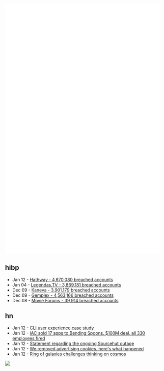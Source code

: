 ![Metrics](https://raw.githubusercontent.com/phixion/phixion/master/metrics.svg)

## hibp

<!--
for https://github.com/phixion/phixion/blob/main/.github/workflows/feeds.yml
-->
<!--START_SECTION:haveibeenpwnd-->
- Jan 12 - [Hathway - 4,670,080 breached accounts](https://haveibeenpwned.com/PwnedWebsites#Hathway)
- Jan 04 - [Legendas.TV - 3,869,181 breached accounts](https://haveibeenpwned.com/PwnedWebsites#LegendasTV)
- Dec 09 - [Kaneva - 3,901,179 breached accounts](https://haveibeenpwned.com/PwnedWebsites#Kaneva)
- Dec 09 - [Gemplex - 4,563,166 breached accounts](https://haveibeenpwned.com/PwnedWebsites#Gemplex)
- Dec 08 - [Movie Forums - 39,914 breached accounts](https://haveibeenpwned.com/PwnedWebsites#MovieForums)
<!--END_SECTION:haveibeenpwnd-->

## hn

<!--
for https://github.com/phixion/phixion/blob/main/.github/workflows/feeds.yml
-->
<!--START_SECTION:hn-->
- Jan 12 - [CLI user experience case study](https://www.tweag.io/blog/2023-10-05-cli-ux-in-topiary/)
- Jan 12 - [IAC sold 17 apps to Bending Spoons. $100M deal, all 330 employees fired](https://twitter.com/rjonesy/status/1745567200600076531)
- Jan 12 - [Statement regarding the ongoing Sourcehut outage](https://outage.sr.ht/)
- Jan 12 - [We removed advertising cookies, here's what happened](https://blog.sentry.io/we-removed-advertising-cookies-heres-what-happened/)
- Jan 12 - [Ring of galaxies challenges thinking on cosmos](https://www.bbc.co.uk/news/science-environment-67950749)
<!--END_SECTION:hn-->

<!--
for https://yhype.me
-->
![](https://hit.yhype.me/github/profile?user_id=13013670)
